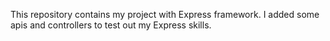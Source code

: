 This repository contains my project with Express framework.
I added some apis and controllers to test out my Express skills.
